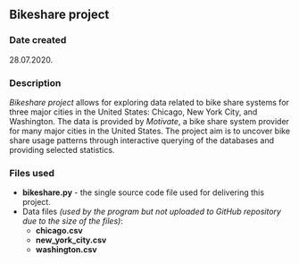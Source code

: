 ## Bikeshare project

### Date created
28.07.2020.

### Description
*Bikeshare project* allows for exploring data related to bike share systems for three major cities in the United States: Chicago, New York City, and Washington. The data is provided by *Motivate*, a bike share system provider for many major cities in the United States. The project aim is to uncover bike share usage patterns through interactive querying of the databases and providing selected statistics.

### Files used
* **bikeshare.py** - the single source code file used for delivering this project.
* Data files *(used by the program but not uploaded to GitHub repository due to the size of the files)*:
  * **chicago.csv**
  * **new_york_city.csv**
  * **washington.csv**
